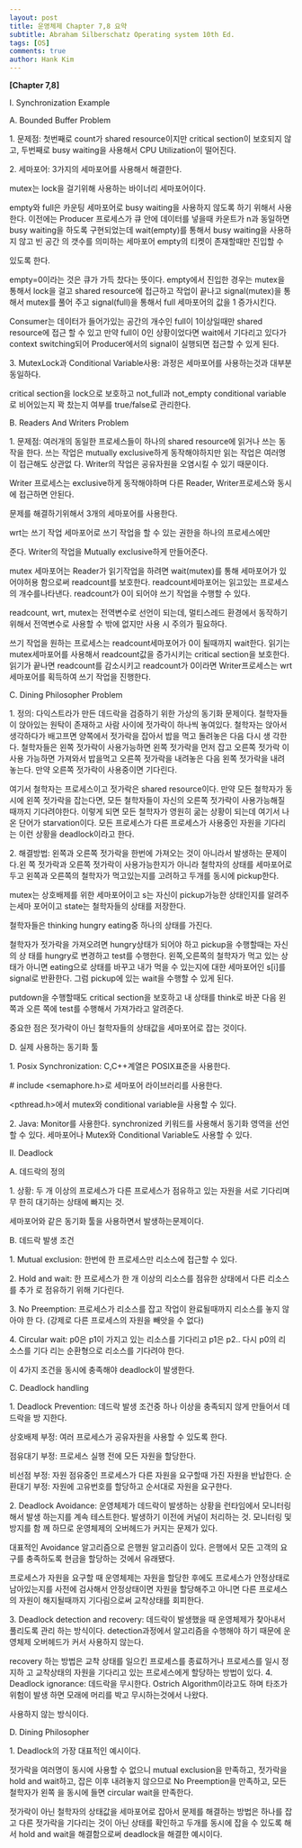 ```yaml
---
layout: post
title: 운영체제 Chapter 7,8 요약
subtitle: Abraham Silberschatz Operating system 10th Ed.
tags: [OS]
comments: true
author: Hank Kim
---
```


**\[Chapter 7,8\]**

I. Synchronization Example

A. Bounded Buffer Problem

1\. 문제점: 첫번째로 count가 shared resource이지만 critical section이 보호되지 않고, 두번째로 busy waiting을 사용해서 CPU Utilization이 떨어진다.

2\. 세마포어: 3가지의 세마포어를 사용해서 해결한다.

mutex는 lock을 걸기위해 사용하는 바이너리 세마포어이다.

empty와 full은 카운팅 세마포어로 busy waiting을 사용하지 않도록 하기 위해서 사용한다. 이전에는 Producer 프로세스가 큐 안에 데이터를 넣을때 카운트가 n과 동일하면 busy waiting을 하도록 구현되었는데 wait(empty)를 통해서 busy waiting을 사용하지 않고 빈 공간 의 갯수를 의미하는 세마포어 empty의 티켓이 존재할때만 진입할 수

있도록 한다.

empty=0이라는 것은 큐가 가득 찼다는 뜻이다. empty에서 진입한 경우는 mutex을 통해서 lock을 걸고 shared resource에 접근하고 작업이 끝나고 signal(mutex)을 통해서 mutex를 풀어 주고 signal(full)을 통해서 full 세마포어의 값을 1 증가시킨다.

Consumer는 데이터가 들어가있는 공간의 개수인 full이 1이상일때만 shared resource에 접근 할 수 있고 만약 full이 0인 상황이었다면 wait에서 기다리고 있다가 context switching되어 Producer에서의 signal이 실행되면 접근할 수 있게 된다.

3\. MutexLock과 Conditional Variable사용: 과정은 세마포어를 사용하는것과 대부분 동일하다.

critical section을 lock으로 보호하고 not_full과 not_empty conditional variable로 비어있는지 꽉 찼는지 여부를 true/false로 관리한다.

B. Readers And Writers Problem

1\. 문제점: 여러개의 동일한 프로세스들이 하나의 shared resource에 읽거나 쓰는 동작을 한다. 쓰는 작업은 mutually exclusive하게 동작해야하지만 읽는 작업은 여러명이 접근해도 상관없 다. Writer의 작업은 공유자원을 오염시킬 수 있기 때문이다.

Writer 프로세스는 exclusive하게 동작해야하며 다른 Reader, Writer프로세스와 동시에 접근하면 안된다.

문제를 해결하기위해서 3개의 세마포어를 사용한다.

wrt는 쓰기 작업 세마포어로 쓰기 작업을 할 수 있는 권한을 하나의 프로세스에만

준다. Writer의 작업을 Mutually exclusive하게 만들어준다.

mutex 세마포어는 Reader가 읽기작업을 하려면 wait(mutex)를 통해 세마포어가 있어야허용 함으로써 readcount를 보호한다. readcount세마포어는 읽고있는 프로세스의 개수를나타낸다. readcount가 0이 되어야 쓰기 작업을 수행할 수 있다.

readcount, wrt, mutex는 전역변수로 선언이 되는데, 멀티스레드 환경에서 동작하기 위해서 전역변수로 사용할 수 밖에 없지만 사용 시 주의가 필요하다.

쓰기 작업을 원하는 프로세스는 readcount세마포어가 0이 될때까지 wait한다. 읽기는 mutex세마포어를 사용해서 readcount값을 증가시키는 critical section을 보호한다. 읽기가 끝나면 readcount를 감소시키고 readcount가 0이라면 Writer프로세스는 wrt 세마포어를 획득하여 쓰기 작업을 진행한다.

C. Dining Philosopher Problem

1\. 정의: 다익스트라가 만든 데드락을 검증하기 위한 가상의 동기화 문제이다. 철학자들이 앉아있는 원탁이 존재하고 사람 사이에 젓가락이 하나씩 놓여있다. 철학자는 앉아서 생각하다가 배고프면 양쪽에서 젓가락을 잡아서 밥을 먹고 돌려놓은 다음 다시 생 각한다. 철학자들은 왼쪽 젓가락이 사용가능하면 왼쪽 젓가락을 먼저 잡고 오른쪽 젓가락 이 사용 가능하면 가져와서 밥을먹고 오른쪽 젓가락을 내려놓은 다음 왼쪽 젓가락을 내려 놓는다. 만약 오른쪽 젓가락이 사용중이면 기다린다.

여기서 철학자는 프로세스이고 젓가락은 shared resource이다. 만약 모든 철학자가 동시에 왼쪽 젓가락을 잡는다면, 모든 철학자들이 자신의 오른쪽 젓가락이 사용가능해질 때까지 기다려야한다. 이렇게 되면 모든 철학자가 영원히 굶는 상황이 되는데 여기서 나온 단어가 starvation이다. 모든 프로세스가 다른 프로세스가 사용중인 자원을 기다리는 이런 상황을 deadlock이라고 한다.

2\. 해결방법: 왼쪽과 오른쪽 젓가락을 한번에 가져오는 것이 아니라서 발생하는 문제이다.왼 쪽 젓가락과 오른쪽 젓가락이 사용가능한지가 아니라 철학자의 상태를 세마포어로 두고 왼쪽과 오른쪽의 철학자가 먹고있는지를 고려하고 두개를 동시에 pickup한다.

mutex는 상호배제를 위한 세마포어이고 s는 자신이 pickup가능한 상태인지를 알려주는세마 포어이고 state는 철학자들의 상태를 저장한다.

철학자들은 thinking hungry eating중 하나의 상태를 가진다.

철학자가 젓가락을 가져오려면 hungry상태가 되어야 하고 pickup을 수행할때는 자신의 상 태를 hungry로 변경하고 test를 수행한다. 왼쪽,오른쪽의 철학자가 먹고 있는 상태가 아니면 eating으로 상태를 바꾸고 내가 먹을 수 있는지에 대한 세마포어인 s\[i\]를 signal로 반환한다. 그럼 pickup에 있는 wait을 수행할 수 있게 된다.

putdown을 수행할때도 critical section을 보호하고 내 상태를 think로 바꾼 다음 왼쪽과 오른 쪽에 test를 수행해서 가져가라고 알려준다.

중요한 점은 젓가락이 아닌 철학자들의 상태값을 세마포어로 잡는 것이다.

D. 실제 사용하는 동기화 툴

1\. Posix Synchronization: C,C++계열은 POSIX표준을 사용한다.

\# include &lt;semaphore.h&gt;로 세마포어 라이브러리를 사용한다.

&lt;pthread.h&gt;에서 mutex와 conditional variable을 사용할 수 있다.

2\. Java: Monitor를 사용한다. synchronized 키워드를 사용해서 동기화 영역을 선언할 수 있다. 세마포어나 Mutex와 Conditional Variable도 사용할 수 있다.

II. Deadlock

A. 데드락의 정의

1\. 상황: 두 개 이상의 프로세스가 다른 프로세스가 점유하고 있는 자원을 서로 기다리며 무 한히 대기하는 상태에 빠지는 것.

세마포어와 같은 동기화 툴을 사용하면서 발생하는문제이다.

B. 데드락 발생 조건

1\. Mutual exclusion: 한번에 한 프로세스만 리소스에 접근할 수 있다.

2\. Hold and wait: 한 프로세스가 한 개 이상의 리소스를 점유한 상태에서 다른 리소스를 추가 로 점유하기 위해 기다린다.

3\. No Preemption: 프로세스가 리소스를 잡고 작업이 완료될때까지 리소스를 놓지 않아야 한 다. (강제로 다른 프로세스의 자원을 빼앗을 수 없다)

4\. Circular wait: p0은 p1이 가지고 있는 리소스를 기다리고 p1은 p2.. 다시 p0의 리소스를 기다 리는 순환형으로 리소스를 기다려야 한다.

이 4가지 조건을 동시에 충족해야 deadlock이 발생한다.

C. Deadlock handling

1\. Deadlock Prevention: 데드락 발생 조건중 하나 이상을 충족되지 않게 만들어서 데드락을 방 지한다.

상호배제 부정: 여러 프로세스가 공유자원을 사용할 수 있도록 한다.

점유대기 부정: 프로세스 실행 전에 모든 자원을 할당한다.

비선점 부정: 자원 점유중인 프로세스가 다른 자원을 요구할때 가진 자원을 반납한다. 순환대기 부정: 자원에 고유번호를 할당하고 순서대로 자원을 요구한다.

2\. Deadlock Avoidance: 운영체제가 데드락이 발생하는 상황을 런타임에서 모니터링해서 발생 하는지를 계속 테스트한다. 발생하기 이전에 커널이 처리하는 것. 모니터링 및 방지를 함 께 하므로 운영체제의 오버헤드가 커지는 문제가 있다.

대표적인 Avoidance 알고리즘으로 은행원 알고리즘이 있다. 은행에서 모든 고객의 요구를 충족하도록 현금을 할당하는 것에서 유래됐다.

프로세스가 자원을 요구할 때 운영체제는 자원을 할당한 후에도 프로세스가 안정상태로 남아있는지를 사전에 검사해서 안정상태이면 자원을 할당해주고 아니면 다른 프로세스의 자원이 해지될때까지 기다림으로써 교착상태를 회피한다.

3\. Deadlock detection and recovery: 데드락이 발생했을 때 운영체제가 찾아내서 풀리도록 관리 하는 방식이다. detection과정에서 알고리즘을 수행해야 하기 때문에 운영체제 오버헤드가 커서 사용하지 않는다.

recovery 하는 방법은 교착 상태를 일으킨 프로세스를 종료하거나 프로세스를 일시 정지하 고 교착상태의 자원을 기다리고 있는 프로세스에게 할당하는 방법이 있다. 4. Deadlock ignorance: 데드락을 무시한다. Ostrich Algorithm이라고도 하며 타조가 위험이 발생 하면 모래에 머리를 박고 무시하는것에서 나왔다.

사용하지 않는 방식이다.

D. Dining Philosopher

1\. Deadlock의 가장 대표적인 예시이다.

젓가락을 여러명이 동시에 사용할 수 없으니 mutual exclusion을 만족하고, 젓가락을 hold and wait하고, 잡은 이후 내려놓지 않으므로 No Preemption을 만족하고, 모든 철학자가 왼쪽 을 동시에 들면 circular wait을 만족한다.

젓가락이 아닌 철학자의 상태값을 세마포어로 잡아서 문제를 해결하는 방법은 하나를 잡 고 다른 젓가락을 기다리는 것이 아닌 상태를 확인하고 두개를 동시에 잡을 수 있도록 해서 hold and wait을 해결함으로써 deadlock을 해결한 예시이다.